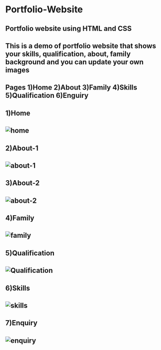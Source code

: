 # Portfolio-Website
Portfolio website using HTML and CSS
------------------------------------
This is a demo of portfolio website that shows your skills, qualification, about, family background and
you can update your own images 
------------------------------------
Pages
1)Home
2)About
3)Family
4)Skills
5)Qualification
6)Enguiry
--------------------------------
1)Home
-------------------------------
![home](https://github.com/Anushka-Gurav/Portfolio-Website/assets/162349811/1ee738c5-66d0-4297-85ce-99e2576b864a)
-----------------------------------
2)About-1
-----------------------
![about-1](https://github.com/Anushka-Gurav/Portfolio-Website/assets/162349811/3bf2b347-998b-498a-aad8-0fef4fff8988)
---------------------------
3)About-2
---------------------------
![about-2](https://github.com/Anushka-Gurav/Portfolio-Website/assets/162349811/1468147b-155e-43fc-83a9-dbea50b1ed02)
---------------------
4)Family
------------------------
![family](https://github.com/Anushka-Gurav/Portfolio-Website/assets/162349811/c9432063-c321-40f4-8535-eb2205478d0c)
-----------------
5)Qualification
-----------------
![Qualification](https://github.com/Anushka-Gurav/Portfolio-Website/assets/162349811/98cee0eb-9e17-45dc-858f-b7a0697b7b49)
-------------------
6)Skills
-------------------
![skills](https://github.com/Anushka-Gurav/Portfolio-Website/assets/162349811/489fd5a8-f55e-4f54-a527-769ddb76bc3e)
------------------------
7)Enquiry
-------------------------
![enquiry](https://github.com/Anushka-Gurav/Portfolio-Website/assets/162349811/3bcafdb7-fa7f-4eb3-bacd-0c3944404eab)
--------------------------
